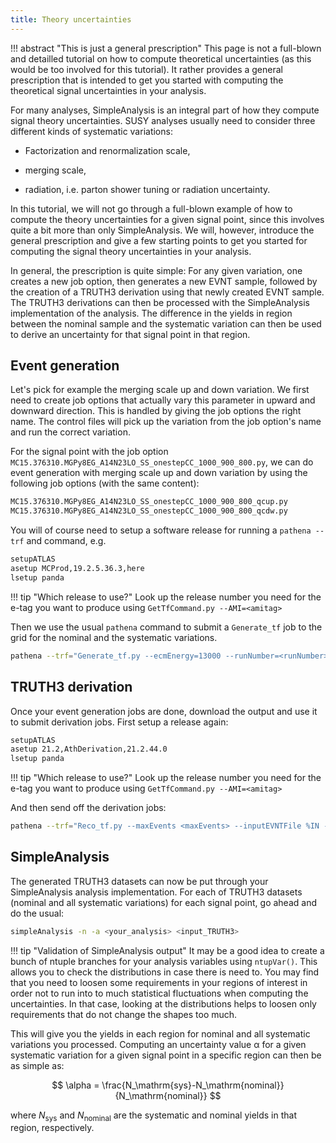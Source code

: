 ```yaml
---
title: Theory uncertainties
---
```


!!! abstract "This is just a general prescription"
    This page is not a full-blown and detailled tutorial on how to compute theoretical uncertainties (as this would be too involved for this tutorial). It rather provides a general prescription that is intended to get you started with computing the theoretical signal uncertainties in your analysis.

For many analyses, SimpleAnalysis is an integral part of how they compute signal theory uncertainties. SUSY analyses usually need to consider three different kinds of systematic variations:

- Factorization and renormalization scale,

- merging scale,

- radiation, i.e. parton shower tuning or radiation uncertainty.

In this tutorial, we will not go through a full-blown example of how to compute the theory uncertainties for a given signal point, since this involves quite a bit more than only SimpleAnalysis. We will, however, introduce the general prescription and give a few starting points to get you started for computing the signal theory uncertainties in your analysis.

In general, the prescription is quite simple: For any given variation, one creates a new job option, then generates a new EVNT sample, followed by the creation of a TRUTH3 derivation using that newly created EVNT sample. The TRUTH3 derivations can then be processed with the SimpleAnalysis implementation of the analysis. The difference in the yields in region between the nominal sample and the systematic variation can then be used to derive an uncertainty for that signal point in that region.


## Event generation

Let's pick for example the merging scale up and down variation. We first need to create job options that actually vary this parameter in upward and downward direction. This is handled by giving the job options the right name. The control files will pick up the variation from the job option's name and run the correct variation.

For the signal point with the job option `MC15.376310.MGPy8EG_A14N23LO_SS_onestepCC_1000_900_800.py`, we can do event generation with merging scale up and down variation by using the following job options (with the same content):
```sh
MC15.376310.MGPy8EG_A14N23LO_SS_onestepCC_1000_900_800_qcup.py
MC15.376310.MGPy8EG_A14N23LO_SS_onestepCC_1000_900_800_qcdw.py
```

You will of course need to setup a software release for running a `pathena --trf` and command, e.g.
```sh
setupATLAS
asetup MCProd,19.2.5.36.3,here
lsetup panda
```

!!! tip "Which release to use?"
    Look up the release number you need for the e-tag you want to produce using `GetTfCommand.py --AMI=<amitag>`

Then we use the usual `pathena` command to submit a `Generate_tf` job to the grid for the nominal and the systematic variations.
```sh
pathena --trf="Generate_tf.py --ecmEnergy=13000 --runNumber=<runNumber> --firstEvent=1 --maxEvents=<maxEvents> --randomSeed=%RNDM:333 --jobConfig=<jobOption> --outputEVNTFile=%OUT.EVNT.root" --outDS=user.<username>.<gentf_outputname>
```


## TRUTH3 derivation
Once your event generation jobs are done, download the output and use it to submit derivation jobs. First setup a release again:
```sh
setupATLAS
asetup 21.2,AthDerivation,21.2.44.0
lsetup panda
```

!!! tip "Which release to use?"
    Look up the release number you need for the e-tag you want to produce using `GetTfCommand.py --AMI=<amitag>`


And then send off the derivation jobs:
```sh
pathena --trf="Reco_tf.py --maxEvents <maxEvents> --inputEVNTFile %IN --outputDAODFile %OUT.root --reductionConf TRUTH3"  --inDS=user.<username>.<gentf_outputname>_EXT0 --outDS=user.<username>.<truth3_outputname>
```

## SimpleAnalysis

The generated TRUTH3 datasets can now be put through your SimpleAnalysis analysis implementation. For each of TRUTH3 datasets (nominal and all systematic variations) for each signal point, go ahead and do the usual:
```sh
simpleAnalysis -n -a <your_analysis> <input_TRUTH3>
```

!!! tip "Validation of SimpleAnalysis output"
    It may be a good idea to create a bunch of ntuple branches for your analysis variables using `ntupVar()`. This allows you to check the distributions in case there is need to. You may find that you need to loosen some requirements in your regions of interest in order not to run into to much statistical fluctuations when computing the uncertainties. In that case, looking at the distributions helps to loosen only requirements that do not change the shapes too much.

This will give you the yields in each region for nominal and all systematic variations you processed. Computing an uncertainty value &alpha; for a given systematic variation for a given signal point in a specific region can then be as simple as:

$$
\alpha = \frac{N_\mathrm{sys}-N_\mathrm{nominal}}{N_\mathrm{nominal}}
$$

where $N_\mathrm{sys}$ and $N_\mathrm{nominal}$ are the systematic and nominal yields in that region, respectively.
